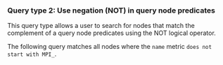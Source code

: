### Query type 2: Use negation (NOT) in query node predicates

This query type allows a user to search for nodes that match the complement of a query node predicates using the NOT logical operator.

The following query matches all nodes where the `name` metric `does not start with MPI_`.
